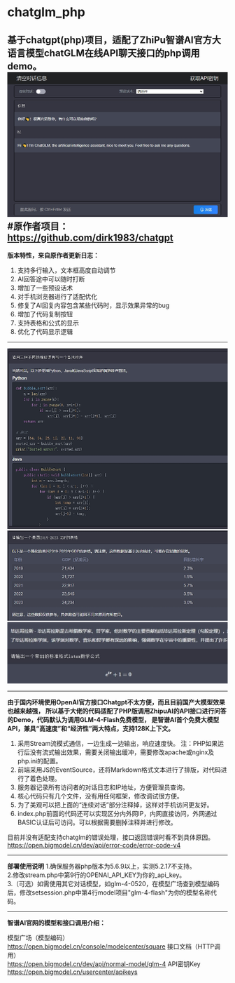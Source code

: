# chatglm_php
基于chatgpt(php)项目，适配了ZhiPu智谱AI官方大语言模型chatGLM在线API聊天接口的php调用demo。
![userinterface](assets/main.png)
#原作者项目：https://github.com/dirk1983/chatgpt
------
**版本特性，来自原作者更新日志：**

1. 支持多行输入，文本框高度自动调节
2. AI回答途中可以随时打断
3. 增加了一些预设话术
4. 对手机浏览器进行了适配优化
5. 修复了AI回复内容包含某些代码时，显示效果异常的bug
6. 增加了代码复制按钮
7. 支持表格和公式的显示
8. 优化了代码显示逻辑

------

![code](assets/image1.png)
![chart](assets/image2.png)
![latex](assets/image3.png)

------

**由于国内环境使用OpenAI官方接口Chatgpt不太方便，而且目前国产大模型效果也越来越强，
所以基于大佬的代码适配了PHP版调用ZhipuAI的API接口进行问答的Demo，代码默认为调用GLM-4-Flash免费模型，
是智谱AI首个免费大模型API，兼具“高速度”和“经济性”两大特点，支持128K上下文。**

1. 采用Stream流模式通信，一边生成一边输出，响应速度快。
注：PHP如果运行后没有流式输出效果，需要关闭输出缓冲，需要修改apache或nginx及php.ini的配置。
2. 前端采用JS的EventSource，还将Markdown格式文本进行了排版，对代码进行了着色处理。
3. 服务器记录所有访问者的对话日志和IP地址，方便管理员查询。
4. 核心代码只有几个文件，没有用任何框架，修改调试很方便。
5. 为了美观可以把上面的“连续对话”部分注释掉，这样对手机访问更友好。
6. index.php前面的代码还可以实现区分内外网IP，内网直接访问，外网通过BASIC认证后可访问。可以根据需要删掉注释并进行修改。

目前并没有适配支持chatglm的错误处理，接口返回错误时看不到具体原因。<br />
https://open.bigmodel.cn/dev/api/error-code/error-code-v4

------

**部署使用说明**
1.确保服务器php版本为5.6.9以上，实测5.2.17不支持。<br />
2.修改stream.php中第9行的OPENAI_API_KEY为你的_api_key。<br />
3.（可选）如需使用其它对话模型，如glm-4-0520，在模型广场查到模型编码后，修改setsession.php中第4行model项目"glm-4-flash"为你的模型名称代码。

------

**智谱AI官网的模型和接口调用介绍：**

模型广场（模型编码）<br />
https://open.bigmodel.cn/console/modelcenter/square
接口文档（HTTP调用）<br />
https://open.bigmodel.cn/dev/api/normal-model/glm-4
API密钥Key<br />
https://open.bigmodel.cn/usercenter/apikeys
